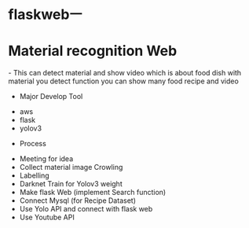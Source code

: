 # flaskwebㅡ
<h1>Material recognition Web</h1>
- This can detect material and show video which is about food dish with material you detect
function
you can show many food recipe and video 

* Major Develop Tool
- aws
- flask
- yolov3

* Process
- Meeting for idea
- Collect material image Crowling
- Labelling
- Darknet Train for Yolov3 weight
- Make flask Web (implement Search function)
- Connect Mysql (for Recipe Dataset)
- Use Yolo API and connect with flask web
- Use Youtube API
